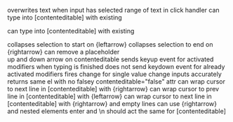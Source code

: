 overwrites text when input has selected range of text in click handler
can type into [contenteditable] with existing <div>
can type into [contenteditable] with existing <p>
collapses selection to start on {leftarrow}
collapses selection to end on {rightarrow}
can remove a placeholder <br>
up and down arrow on contenteditable
sends keyup event for activated modifiers when typing is finished
does not send keydown event for already activated modifiers
fires change for single value change inputs
accurately returns same el with no falsey contenteditable="false" attr
can wrap cursor to next line in [contenteditable] with {rightarrow}
can wrap cursor to prev line in [contenteditable] with {leftarrow}
can wrap cursor to next line in [contenteditable] with {rightarrow} and empty lines
can use {rightarrow} and nested elements
enter and \n should act the same for [contenteditable]